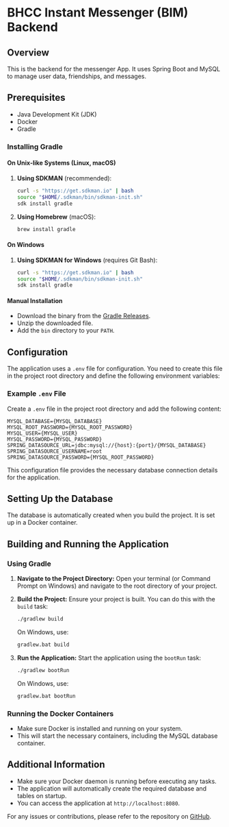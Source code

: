# BHCC Instant Messenger (BIM) Backend

## Overview

This is the backend for the messenger App. It uses Spring Boot and MySQL to manage user data, friendships, and messages.

## Prerequisites

- Java Development Kit (JDK)
- Docker
- Gradle

### Installing Gradle

#### On Unix-like Systems (Linux, macOS)

1. **Using SDKMAN** (recommended):

   ```sh
   curl -s "https://get.sdkman.io" | bash
   source "$HOME/.sdkman/bin/sdkman-init.sh"
   sdk install gradle
   ```

2. **Using Homebrew** (macOS):

   ```sh
   brew install gradle
   ```

#### On Windows

1. **Using SDKMAN for Windows** (requires Git Bash):

   ```sh
   curl -s "https://get.sdkman.io" | bash
   source "$HOME/.sdkman/bin/sdkman-init.sh"
   sdk install gradle
   ```

#### Manual Installation

- Download the binary from the [Gradle Releases](https://gradle.org/releases/).
- Unzip the downloaded file.
- Add the `bin` directory to your `PATH`.

## Configuration

The application uses a `.env` file for configuration. You need to create this file in the project root directory and define the following environment variables:

### Example `.env` File

Create a `.env` file in the project root directory and add the following content:

```dotenv
MYSQL_DATABASE={MYSQL_DATABASE}
MYSQL_ROOT_PASSWORD={MYSQL_ROOT_PASSWORD}
MYSQL_USER={MYSQL_USER}
MYSQL_PASSWORD={MYSQL_PASSWORD}
SPRING_DATASOURCE_URL=jdbc:mysql://{host}:{port}/{MYSQL_DATABASE}
SPRING_DATASOURCE_USERNAME=root
SPRING_DATASOURCE_PASSWORD={MYSQL_ROOT_PASSWORD}
```

This configuration file provides the necessary database connection details for the application.

## Setting Up the Database

The database is automatically created when you build the project. It is set up in a Docker container.

## Building and Running the Application

### Using Gradle

1. **Navigate to the Project Directory:**
   Open your terminal (or Command Prompt on Windows) and navigate to the root directory of your project.

2. **Build the Project:**
   Ensure your project is built. You can do this with the `build` task:

   ```sh
   ./gradlew build
   ```

   On Windows, use:

   ```cmd
   gradlew.bat build
   ```

3. **Run the Application:**
   Start the application using the `bootRun` task:
   ```sh
   ./gradlew bootRun
   ```
   On Windows, use:
   ```cmd
   gradlew.bat bootRun
   ```

### Running the Docker Containers

- Make sure Docker is installed and running on your system.
- This will start the necessary containers, including the MySQL database container.

## Additional Information

- Make sure your Docker daemon is running before executing any tasks.
- The application will automatically create the required database and tables on startup.
- You can access the application at `http://localhost:8080`.

For any issues or contributions, please refer to the repository on [GitHub](https://github.com/your-repo-link).
